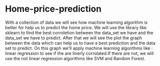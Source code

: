 # Home-price-prediction
With a collection of data we will see how machine learning algorithm is better for help us to predict the home price.
We will use the library like sklearn to find the best corroletion between the data_set we have and the data_set we have to predict. After that 
we will see the plot the graph between the data which can help us to have a best prediction and the data set to predict.
On this graph we'll apply machine learning algorithms like : linear regression to see if the are linerly corrolated.If there are not, we will use the not linear regression algorithms like SVM and Random Forest.
